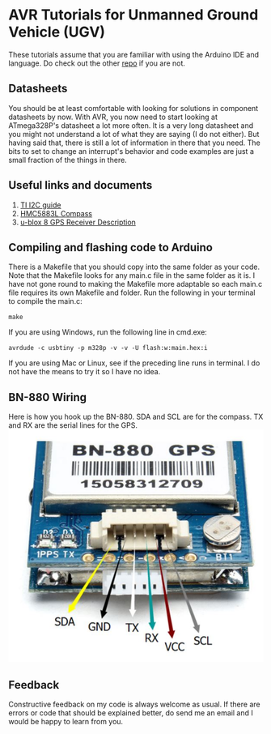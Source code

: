 # AVR Tutorials for Unmanned Ground Vehicle (UGV)
These tutorials assume that you are familiar with using the Arduino IDE and language. Do check out the other [repo](https://github.com/cyccheung/ArdTutorials) if you are not.

## Datasheets
You should be at least comfortable with looking for solutions in component datasheets by now. With AVR, you now need to start looking at ATmega328P's datasheet a lot more often. It is a very long datasheet and you might not understand a lot of what they are saying (I do not either). But having said that, there is still a lot of information in there that you need. The bits to set to change an interrupt's behavior and code examples are just a small fraction of the things in there.

## Useful links and documents
1. [TI I2C guide](http://www.ti.com/lit/an/slva704/slva704.pdf)
2. [HMC5883L Compass](https://www.electronicwings.com/avr-atmega/magnetometer-hmc5883l-interfacing-with-atmega16)
3. [u-blox 8 GPS Receiver Description](https://www.u-blox.com/sites/default/files/products/documents/u-blox8-M8_ReceiverDescrProtSpec_%28UBX-13003221%29_Public.pdf)

## Compiling and flashing code to Arduino
There is a Makefile that you should copy into the same folder as your code. Note that the Makefile looks for any main.c file in the same folder as it is. I have not gone round to making the Makefile more adaptable so each main.c file requires its own Makefile and folder.
Run the following in your terminal to compile the main.c:
```
make
```
If you are using Windows, run the following line in cmd.exe:
```
avrdude -c usbtiny -p m328p -v -v -U flash:w:main.hex:i
```
If you are using Mac or Linux, see if the preceding line runs in terminal. I do not have the means to try it so I have no idea.

## BN-880 Wiring
Here is how you hook up the BN-880. SDA and SCL are for the compass. TX and RX are the serial lines for the GPS.
![alt text](https://github.com/cyccheung/avrTutorials/blob/master/images/GPS%20Wiring.JPG "GPS Wiring")

## Feedback
Constructive feedback on my code is always welcome as usual. If there are errors or code that should be explained better, do send me an email and I would be happy to learn from you.
